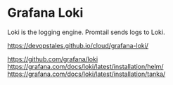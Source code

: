Grafana Loki
=========


Loki is the logging engine.
Promtail sends logs to Loki.

https://devopstales.github.io/cloud/grafana-loki/

https://github.com/grafana/loki
https://grafana.com/docs/loki/latest/installation/helm/
https://grafana.com/docs/loki/latest/installation/tanka/
